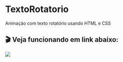 # TextoRotatorio
<p>Animação com texto rotatório usando HTML e CSS</a>

## 🎬 Veja funcionando em link abaixo:

<a href="https://www.instagram.com/reel/ChDX2vajxKL/?utm_source=ig_web_copy_link"><img src="https://user-images.githubusercontent.com/112261177/187037255-2e6c8920-4993-482d-ba48-5946a064ce2f.png"></a>

